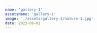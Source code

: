 ```yaml
---
name: 'gallery-1'
assetsName: 'gallery-1'
image: './assets/gallery-1/nature-1.jpg'
date: 2023-06-01
---
```

